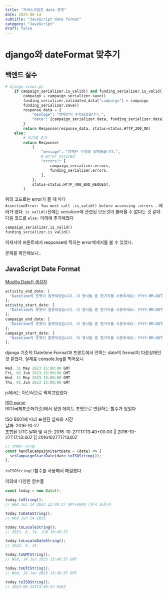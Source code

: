 ```yaml
---
title: "자바스크립트 date 포맷"
date: 2023-06-14
subtitle: "JavaScript date format"
category: "JavaScript"
draft: false
---
```


# django와 dateFormat 맞추기

## 백엔드 실수

```python
# django views.py
    if campaign_serializer.is_valid() and funding_serializer.is_valid():
        campaign = campaign_serializer.save()
        funding_serializer.validated_data["campaign"] = campaign
        funding_serializer.save()
        response_data = {
            "message": "캠페인이 수정되었습니다.",
            "data": [campaign_serializer.data, funding_serializer.data],
        }
        return Response(response_data, status=status.HTTP_200_OK)
    else:
        # 여기에 추가
        return Response(
            {
                "message": "캠페인 수정에 실패했습니다.",
                # error occured
                "errors": [
                    campaign_serializer.errors,
                    funding_serializer.errors,
                ],
            },
            status=status.HTTP_400_BAD_REQUEST,
        )
```

위의 코드로는 error가 뜰 때 마다  
`AssertionError: You must call .is_valid() before accessing .errors .` 에러가 떴다. `is_valid()`전에는 serializer에 관련된 모든것이 불러올 수 없다는 것 같아 다음 코드를 `else:` 아래에 추가해줬다

```python
campaign_serializer.is_valid()
funding_serializer.is_valid()
```

이제서야 프론트에서 response에 찍히는 error메세지를 볼 수 있었다.

문제를 확인해보니..

## JavaScript Date Format

[Mozilla Date() 생성자](https://developer.mozilla.org/ko/docs/Web/JavaScript/Reference/Global_Objects/Date/Date)

```js
activity_end_date: [
  "Datetime의 포멧이 잘못되었습니다. 이 형식들 중 한가지를 사용하세요: YYYY-MM-DDThh:mm[:ss[.uuuuuu]][+HH:MM|-HH:MM|Z].",
];
activity_start_date: [
  "Datetime의 포멧이 잘못되었습니다. 이 형식들 중 한가지를 사용하세요: YYYY-MM-DDThh:mm[:ss[.uuuuuu]][+HH:MM|-HH:MM|Z].",
];
campaign_end_date: [
  "Datetime의 포멧이 잘못되었습니다. 이 형식들 중 한가지를 사용하세요: YYYY-MM-DDThh:mm[:ss[.uuuuuu]][+HH:MM|-HH:MM|Z].",
];
campaign_start_date: [
  "Datetime의 포멧이 잘못되었습니다. 이 형식들 중 한가지를 사용하세요: YYYY-MM-DDThh:mm[:ss[.uuuuuu]][+HH:MM|-HH:MM|Z].",
];
```

django 기준의 Datetime Format과 프론트에서 전하는 date의 format이 다른상태인 것 같았다. 실제로 console.log를 찍어보니

```js
Wed, 31 May 2023 15:00:00 GMT
Fri, 02 Jun 2023 15:00:00 GMT
Wed, 31 May 2023 15:00:00 GMT
Thu, 01 Jun 2023 15:00:00 GMT
```

js에서는 이런식으로 찍히고있었다

[ISO parse](https://developer.mozilla.org/ko/docs/Web/JavaScript/Reference/Global_Objects/Date/parse#ecmascript_5_iso-8601_format_support)  
ISO(국제표준화기준)에서 정한 데이트 포맷으로 변환하는 함수가 있었다

ISO 8601에 따라 표현된 날짜와 시간  
날짜: 2016-10-27  
조합된 UTC 날짜 및 시간: 2016-10-27T17:13:40+00:00 || 2016-10-27T17:13:40Z || 20161027T171340Z

```js
// 캠페인 시작일
const handleCampaignStartDate = (date) => {
  setCampaignStartDate(date.toISOString());
};
```

`toISOString()`함수를 사용해서 해결했다.

이외에 다양한 함수들

```js
const today = new Date();

today.toString();
// Wed Jun 14 2023 22:49:37 GMT+0900 (한국 표준시)

today.toDateString();
// Wed Jun 14 2023

today.toLocaleString();
// 2023. 6. 14. 오후 10:49:37

today.toLocaleDateString();
// 2023. 6. 14.

today.toGMTString();
// Wed, 14 Jun 2023 13:49:37 GMT

today.toUTCString();
// Wed, 14 Jun 2023 13:49:37 GMT

today.toISOString();
// 2023-06-14T13:49:37.938Z
```
